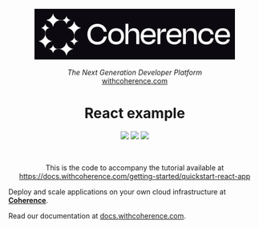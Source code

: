 <p align="center">
  <a href="https://withcoherence.com">
    <img alt="With Coherence" title="With Coherence" src="./logo.png" width="400" style="color: black">
  </a>
</p>


<p align="center">
  <i>The Next Generation Developer Platform</i><br/> 
  <a href="https://withcoherence.com">withcoherence.com</a>
</p>

<h1 align="center">
  React example
</h1>

<p align="center">
<img src="https://img.shields.io/badge/react-%2320232a.svg?style=for-the-badge&logo=react&logoColor=%2361DAFB">
<img src="https://img.shields.io/badge/vite-%23646CFF.svg?style=for-the-badge&logo=vite&logoColor=white">
<img src="https://img.shields.io/badge/tailwindcss-%2338B2AC.svg?style=for-the-badge&logo=tailwind-css&logoColor=white">
</p>

<br/>

<p align="center">
This is the code to accompany the tutorial available at <a href="https://docs.withcoherence.com/getting-started/quickstart-react-app">https://docs.withcoherence.com/getting-started/quickstart-react-app</a>
</p>

Deploy and scale applications on your own cloud infrastructure at **[Coherence](https://withcoherence.com)**.

Read our documentation at [docs.withcoherence.com](https://docs.withcoherence.com/).
